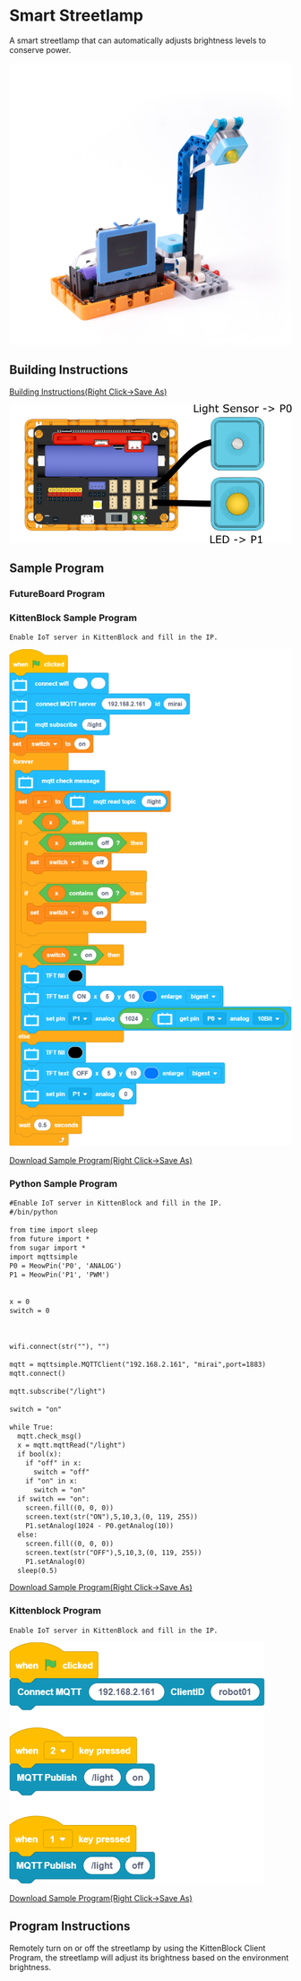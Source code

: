 # Smart Streetlamp

A smart streetlamp that can automatically adjusts brightness levels to conserve power.

![](../images/streetlamp.jpg)

## Building Instructions

[Building Instructions(Right Click->Save As)](https://github.com/kittenbothk/kittenbothk/raw/master/Kits/future_inventor/instructions/pdf/streetlamp.pdf)

![](../images/streetlamp_wire.png)

## Sample Program

### FutureBoard Program

### KittenBlock Sample Program

    Enable IoT server in KittenBlock and fill in the IP.

![](../images/streetlamp_code.png)

[Download Sample Program(Right Click->Save As)](https://github.com/kittenbothk/kittenbothk/raw/master/Kits/future_inventor/instructions/sb3/streetlamp.sb3)

### Python Sample Program
    
    #Enable IoT server in KittenBlock and fill in the IP.
    #/bin/python
    
    from time import sleep
    from future import *
    from sugar import *
    import mqttsimple
    P0 = MeowPin('P0', 'ANALOG')
    P1 = MeowPin('P1', 'PWM')
    
    
    x = 0
    switch = 0
    
    
    
    wifi.connect(str(""), "")
    
    mqtt = mqttsimple.MQTTClient("192.168.2.161", "mirai",port=1883)
    mqtt.connect()
    
    mqtt.subscribe("/light")
    
    switch = "on"
    
    while True:
      mqtt.check_msg()
      x = mqtt.mqttRead("/light")
      if bool(x):
        if "off" in x:
          switch = "off"
        if "on" in x:
          switch = "on"
      if switch == "on":
        screen.fill((0, 0, 0))
        screen.text(str("ON"),5,10,3,(0, 119, 255))
        P1.setAnalog(1024 - P0.getAnalog(10))
      else:
        screen.fill((0, 0, 0))
        screen.text(str("OFF"),5,10,3,(0, 119, 255))
        P1.setAnalog(0)
      sleep(0.5)


[Download Sample Program(Right Click->Save As)](https://github.com/kittenbothk/kittenbothk/raw/master/Kits/future_inventor/instructions/py/streetlamp.py)


### Kittenblock Program

    Enable IoT server in KittenBlock and fill in the IP.

![](../images/streetlamp_iot_code.png)

[Download Sample Program(Right Click->Save As)](https://github.com/kittenbothk/kittenbothk/raw/master/Kits/future_inventor/instructions/sb3/streetlamp_iot.sb3)
## Program Instructions

Remotely turn on or off the streetlamp by using the KittenBlock Client Program, the streetlamp will adjust its brightness based on the environment brightness.
